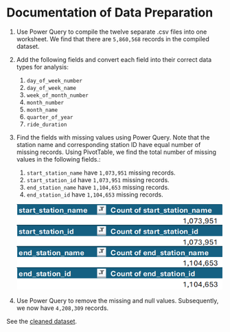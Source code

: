 # Documentation of Data Preparation

1. Use Power Query to compile the twelve separate .csv files into one worksheet. We find that there are `5,860,568` records in the compiled dataset.
2. Add the following fields and convert each field into their correct data types for analysis:
    1. `day_of_week_number`
    2. `day_of_week_name`
    3. `week_of_month_number`
    4. `month_number`
    5. `month_name`
    6. `quarter_of_year`
    7. `ride_duration`
3. Find the fields with missing values using Power Query. Note that the station name and corresponding station ID have equal number of missing records. Using PivotTable, we find the total number of missing values in the following fields.:

    1. `start_station_name` have `1,073,951` missing records.
    1. `start_station_id` have `1,073,951` missing records.
    1. `end_station_name` have `1,104,653` missing records.
    1. `end_station_id` have `1,104,653` missing records.

    ![Count of missing values](./images/missing_values_count.png)

4. Use Power Query to remove the missing and null values. Subsequently, we now have `4,208,309` records.

See the [cleaned dataset](https://docs.google.com/spreadsheets/d/16DbFXjMv1KIGHlTEf1kW8DJuFniwl2-p/edit?usp=sharing&ouid=102786533366214242942&rtpof=true&sd=true).

